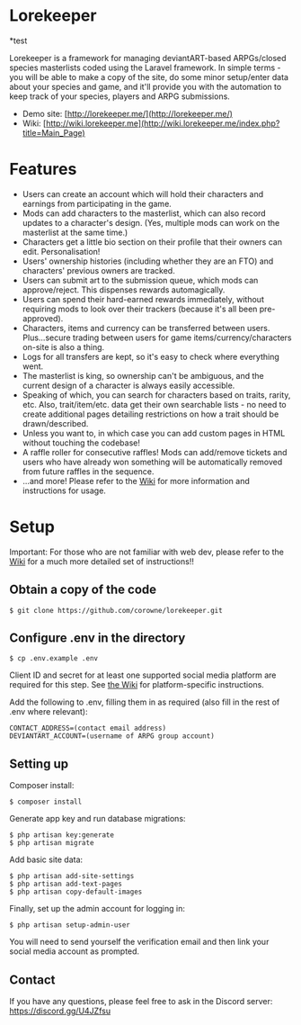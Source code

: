 # Lorekeeper
*test

Lorekeeper is a framework for managing deviantART-based ARPGs/closed species masterlists coded using the Laravel framework. In simple terms - you will be able to make a copy of the site, do some minor setup/enter data about your species and game, and it'll provide you with the automation to keep track of your species, players and ARPG submissions.

- Demo site: [http://lorekeeper.me/](http://lorekeeper.me/)
- Wiki: [http://wiki.lorekeeper.me](http://wiki.lorekeeper.me/index.php?title=Main_Page)

# Features

- Users can create an account which will hold their characters and earnings from participating in the game.
- Mods can add characters to the masterlist, which can also record updates to a character's design. (Yes, multiple mods can work on the masterlist at the same time.)
- Characters get a little bio section on their profile that their owners can edit. Personalisation!
- Users' ownership histories (including whether they are an FTO) and characters' previous owners are tracked.
- Users can submit art to the submission queue, which mods can approve/reject. This dispenses rewards automagically.
- Users can spend their hard-earned rewards immediately, without requiring mods to look over their trackers (because it's all been pre-approved).
- Characters, items and currency can be transferred between users. Plus...secure trading between users for game items/currency/characters on-site is also a thing.
- Logs for all transfers are kept, so it's easy to check where everything went. 
- The masterlist is king, so ownership can't be ambiguous, and the current design of a character is always easily accessible.
- Speaking of which, you can search for characters based on traits, rarity, etc. Also, trait/item/etc. data get their own searchable lists - no need to create additional pages detailing restrictions on how a trait should be drawn/described.
- Unless you want to, in which case you can add custom pages in HTML without touching the codebase!
- A raffle roller for consecutive raffles! Mods can add/remove tickets and users who have already won something will be automatically removed from future raffles in the sequence.
- ...and more! Please refer to the [Wiki](http://wiki.lorekeeper.me/index.php?title=Category:Documentation) for more information and instructions for usage.

# Setup

Important: For those who are not familiar with web dev, please refer to the [Wiki](http://wiki.lorekeeper.me/index.php?title=Tutorial:_Setting_Up) for a much more detailed set of instructions!!

## Obtain a copy of the code

```
$ git clone https://github.com/corowne/lorekeeper.git
```

## Configure .env in the directory

```
$ cp .env.example .env
```

Client ID and secret for at least one supported social media platform are required for this step. See [the Wiki](http://wiki.lorekeeper.me/index.php?title=Category:Social_Media_Authentication) for platform-specific instructions.

Add the following to .env, filling them in as required (also fill in the rest of .env where relevant):
```
CONTACT_ADDRESS=(contact email address)
DEVIANTART_ACCOUNT=(username of ARPG group account)
```

## Setting up

Composer install:
```
$ composer install
```

Generate app key and run database migrations:
```
$ php artisan key:generate 
$ php artisan migrate
```

Add basic site data:
```
$ php artisan add-site-settings
$ php artisan add-text-pages
$ php artisan copy-default-images
```

Finally, set up the admin account for logging in:
```
$ php artisan setup-admin-user
```

You will need to send yourself the verification email and then link your social media account as prompted.

## Contact

If you have any questions, please feel free to ask in the Discord server: https://discord.gg/U4JZfsu
